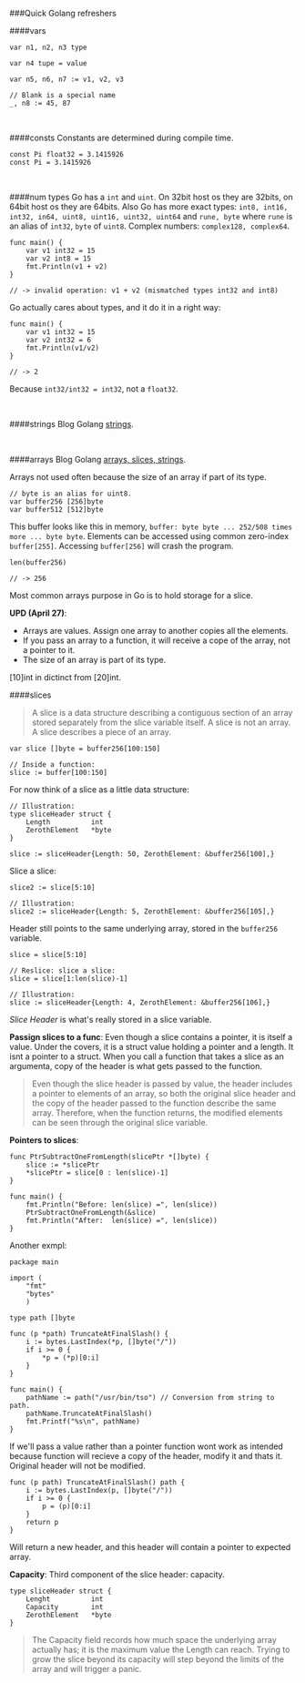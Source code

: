 ###Quick Golang refreshers

####vars

```
var n1, n2, n3 type

var n4 tupe = value

var n5, n6, n7 := v1, v2, v3

// Blank is a special name
_, n8 := 45, 87
```

<br>

####consts
Constants are determined during compile time.

```
const Pi float32 = 3.1415926
const Pi = 3.1415926
```

<br>

####num types
Go has a `int` and `uint`. On 32bit host os they are 32bits, on 64bit host os they are 64bits. Also Go has more exact types: `int8, int16, int32, in64, uint8, uint16, uint32, uint64` and `rune, byte` where `rune` is an alias of `int32`, `byte` of `uint8`. Complex numbers: `complex128, complex64`.

```
func main() {
    var v1 int32 = 15
    var v2 int8 = 15
    fmt.Println(v1 + v2)
}

// -> invalid operation: v1 + v2 (mismatched types int32 and int8)
```

Go actually cares about types, and it do it in a right way:

```
func main() {
    var v1 int32 = 15
    var v2 int32 = 6
    fmt.Println(v1/v2)
}

// -> 2
```

Because `int32/int32 = int32`, not a `float32`.

<br>

####strings
Blog Golang [strings](https://blog.golang.org/strings).

<br>

####arrays
Blog Golang [arrays, slices, strings](http://blog.golang.org/slices).

Arrays not used often because the size of an array if part of its type.

```
// byte is an alias for uint8.
var buffer256 [256]byte
var buffer512 [512]byte
```

This buffer looks like this in memory, `buffer: byte byte ... 252/508 times more ... byte byte`. Elements can be accessed using common zero-index `buffer[255]`. Accessing `buffer[256]` will crash the program.

```
len(buffer256)

// -> 256
```

Most common arrays purpose in Go is to hold storage for a slice.

**UPD (April 27)**:

- Arrays are values. Assign one array to another copies all the elements.
- If you pass an array to a function, it will receive a cope of the array, not a pointer to it.
- The size of an array is part of its type.

[10]int in dictinct from [20]int.

####slices
>A slice is a data structure describing a contiguous section of an array stored separately from the slice variable itself. A slice is not an array. A slice describes a piece of an array.

```
var slice []byte = buffer256[100:150]

// Inside a function:
slice := buffer[100:150]
```

For now think of a slice as a little data structure:

```
// Illustration:
type sliceHeader struct {
    Length          int
    ZerothElement   *byte
}

slice := sliceHeader{Length: 50, ZerothElement: &buffer256[100],}
```

Slice a slice:

```
slice2 := slice[5:10]

// Illustration:
slice2 := sliceHeader{Length: 5, ZerothElement: &buffer256[105],}
```

Header still points to the same underlying array, stored in the `buffer256` variable.

```
slice = slice[5:10]

// Reslice: slice a slice:
slice = slice[1:len(slice)-1]

// Illustration:
slice := sliceHeader{Length: 4, ZerothElement: &buffer256[106],}
```

*Slice Header* is what's really stored in a slice variable.

**Passign slices to a func**:
Even though a slice contains a pointer, it is itself a value. Under the covers, it is a struct value holding a pointer and a length. It isnt a pointer to a struct. When you call a function that takes a slice as an argumenta, copy of the header is what gets passed to the function.

>Even though the slice header is passed by value, the header includes a pointer to elements of an array, so both the original slice header and the copy of the header passed to the function describe the same array. Therefore, when the function returns, the modified elements can be seen through the original slice variable.

**Pointers to slices**:

```
func PtrSubtractOneFromLength(slicePtr *[]byte) {
    slice := *slicePtr
    *slicePtr = slice[0 : len(slice)-1]
}

func main() {
    fmt.Println("Before: len(slice) =", len(slice))
    PtrSubtractOneFromLength(&slice)
    fmt.Println("After:  len(slice) =", len(slice))
}
```

Another exmpl:

```
package main

import (
    "fmt"
    "bytes"
    )

type path []byte

func (p *path) TruncateAtFinalSlash() {
    i := bytes.LastIndex(*p, []byte("/"))
    if i >= 0 {
        *p = (*p)[0:i]
    }
}

func main() {
    pathName := path("/usr/bin/tso") // Conversion from string to path.
    pathName.TruncateAtFinalSlash()
    fmt.Printf("%s\n", pathName)
}
```

If we'll pass a value rather than a pointer function wont work as intended because function will recieve a copy of the header, modify it and thats it. Original header will not be modified.

```
func (p path) TruncateAtFinalSlash() path {
    i := bytes.LastIndex(p, []byte("/"))
    if i >= 0 {
        p = (p)[0:i]
    }
    return p
}
```

Will return a new header, and this header will contain a pointer to expected array.

**Capacity**:
Third component of the slice header: capacity.

```
type sliceHeader struct {
    Lenght          int
    Capacity        int
    ZerothElement   *byte
}
```

>The Capacity field records how much space the underlying array actually has; it is the maximum value the Length can reach. Trying to grow the slice beyond its capacity will step beyond the limits of the array and will trigger a panic.



